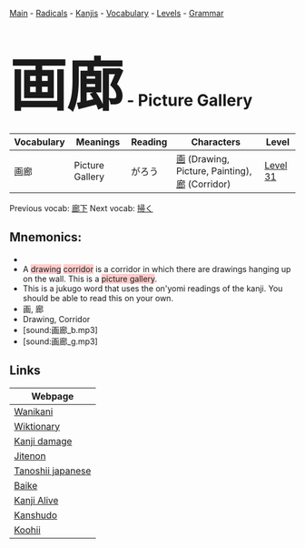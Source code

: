<style> bigfont {font-size: 100px}</style>
[Main](../README.md) -
[Radicals](../radicals.md) -
[Kanjis](../kanjis.md) -
[Vocabulary](../vocabulary.md) -
[Levels](../levels.md) -
[Grammar](../grammar.md)
# <bigfont> 画廊</bigfont> - Picture Gallery 

| Vocabulary | Meanings | Reading | Characters | Level |
| --- | --- | --- | --- | --- |
| 画廊 | Picture Gallery | がろう |  [画](../kanjis/画.md) (Drawing, Picture, Painting), [廊](../kanjis/廊.md) (Corridor) | [Level 31](../levels/wk_level31.md) |

Previous vocab: [廊下](廊下.md) Next vocab: [掃く](掃く.md) 

## Mnemonics:

* 
* A <span style="background-color:#ffcccb"> drawing</span> <span style="background-color:#ffcccb"> corridor</span> is a corridor in which there are drawings hanging up on the wall. This is a <span style="background-color:#ffcccb"> picture gallery</span>.
* This is a jukugo word that uses the on'yomi readings of the kanji. You should be able to read this on your own.
* 画, 廊
* Drawing, Corridor
* [sound:画廊_b.mp3]
* [sound:画廊_g.mp3]


## Links 

| Webpage |
| --- |
| [Wanikani          ](https://www.wanikani.com/kanji/画廊) |
| [Wiktionary        ](https://en.wiktionary.org/wiki/画廊) |
| [Kanji damage      ](http://www.kanjidamage.com/kanji/search?utf8=✓&q=画廊) |
| [Jitenon           ](https://jitenon.com/kanji/画廊) |
| [Tanoshii japanese ](https://www.tanoshiijapanese.com/dictionary/kanji.cfm?k=画廊) |
| [Baike             ](https://baike.baidu.com/item/画廊) |
| [Kanji Alive       ](https://app.kanjialive.com/画廊) |
| [Kanshudo          ](https://www.kanshudo.com/searchmn?q=画廊) |
| [Koohii            ](https://kanji.koohii.com/study/kanji/画廊) |
